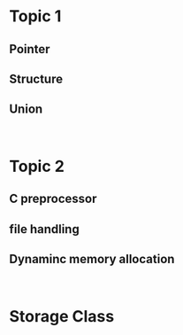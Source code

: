 # Topic 1
## Pointer
## Structure
## Union 
<br>

# Topic 2
## C preprocessor
## file handling
## Dynaminc memory allocation
<br>

# Storage Class

